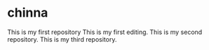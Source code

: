 # chinna
This is my first repository 
This is my first editing.
This is my second repository.
This is my third repository.

